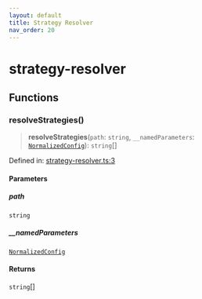 ```yaml
---
layout: default
title: Strategy Resolver
nav_order: 20
---
```


# strategy-resolver

## Functions

### resolveStrategies()

> **resolveStrategies**(`path`: `string`, `__namedParameters`: [`NormalizedConfig`](normalizer.md#normalizedconfig)): `string`[]

Defined in: [strategy-resolver.ts:3](https://github.com/react18-tools/git-json-resolver/blob/f4a78307ca1912fa18ae0a9600625f9d3b3c8372/lib/src/strategy-resolver.ts#L3)

#### Parameters

##### path

`string`

##### \_\_namedParameters

[`NormalizedConfig`](normalizer.md#normalizedconfig)

#### Returns

`string`[]
